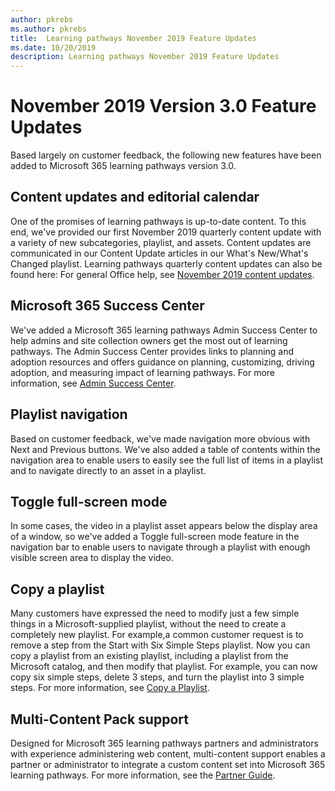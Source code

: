 ```yaml
---
author: pkrebs
ms.author: pkrebs
title:  Learning pathways November 2019 Feature Updates
ms.date: 10/20/2019
description: Learning pathways November 2019 Feature Updates
---
```


# November 2019 Version 3.0 Feature Updates
Based largely on customer feedback, the following new features have been added to Microsoft 365 learning pathways version 3.0.

## Content updates and editorial calendar
One of the promises of learning pathways is up-to-date content. To this end, we've provided our first November 2019 quarterly content update with a variety of new subcategories, playlist, and assets. Content updates are communicated in our Content Update articles in our What's New/What's Changed playlist. Learning pathways quarterly content updates can also be found here: For general Office help, see [November 2019 content updates](custom_contentupdates.md).

## Microsoft 365 Success Center
We've added a Microsoft 365 learning pathways Admin Success Center to help admins and site collection owners get the most out of learning pathways. The Admin Success Center provides links to planning and adoption resources and offers guidance on planning, customizing, driving adoption, and measuring impact of learning pathways. For more information, see [Admin Success Center](custom_successcenter.md).

## Playlist navigation
Based on customer feedback, we've made navigation more obvious with Next and Previous buttons. We've also added a table of contents within the navigation area to enable users to easily see the full list of items in a playlist and to navigate directly to an asset in a playlist.

## Toggle full-screen mode
In some cases, the video in a playlist asset appears below the display area of a window, so we've added a Toggle full-screen mode feature in the navigation bar to enable users to navigate through a playlist with enough visible screen area to display the video.

## Copy a playlist
Many customers have expressed the need to modify just a few simple things in a Microsoft-supplied playlist, without the need to create a completely new playlist. For example,a common customer request is to remove a step from the Start with Six Simple Steps playlist. Now you can copy a playlist from an existing playlist, including a playlist from the Microsoft catalog, and then modify that playlist. For example, you can now copy six simple steps, delete 3 steps, and turn the playlist into 3 simple steps. For more information, see [Copy a Playlist](custom_copyplaylist.md).

## Multi-Content Pack support
Designed for Microsoft 365 learning pathways partners and administrators with experience administering web content, multi-content support enables a partner or administrator to integrate a custom content set into Microsoft 365 learning pathways. For more information, see the [Partner Guide](custom_partnerguide.md).

